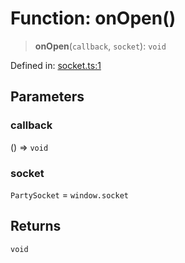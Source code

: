 # Function: onOpen()

> **onOpen**(`callback`, `socket`): `void`

Defined in: [socket.ts:1](https://github.com/benallfree/lab13/blob/55b13e2c02a360fdce138b0495c78378f8c063b1/sdk/src/online/socket.ts#L1)

## Parameters

### callback

() => `void`

### socket

`PartySocket` = `window.socket`

## Returns

`void`
